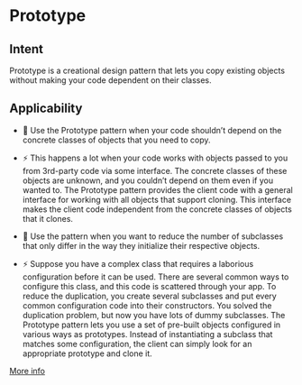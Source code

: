 # Prototype

## Intent
Prototype is a creational design pattern that lets you copy existing objects without making your code dependent on their classes.

## Applicability
- 🐞 Use the Prototype pattern when your code shouldn’t depend on the concrete classes of objects that you need to copy.

- ⚡️ This happens a lot when your code works with objects passed to you from 3rd-party code via some interface. The concrete classes of these objects are unknown, and you couldn’t depend on them even if you wanted to.
The Prototype pattern provides the client code with a general interface for working with all objects that support cloning. This interface makes the client code independent from the concrete classes of objects that it clones.

- 🐞 Use the pattern when you want to reduce the number of subclasses that only differ in the way they initialize their respective objects.

- ⚡️ Suppose you have a complex class that requires a laborious configuration before it can be used. There are several common ways to configure this class, and this code is scattered through your app. To reduce the duplication, you create several subclasses and put every common configuration code into their constructors. You solved the duplication problem, but now you have lots of dummy subclasses.
The Prototype pattern lets you use a set of pre-built objects configured in various ways as prototypes. Instead of instantiating a subclass that matches some configuration, the client can simply look for an appropriate prototype and clone it.

[More info](https://refactoring.guru/design-patterns/prototype)